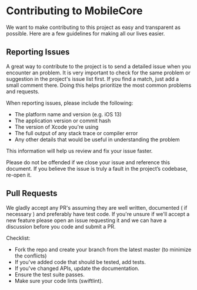 # Contributing to MobileCore

We want to make contributing to this project as easy and transparent as possible. Here are a few guidelines for making all our lives easier.

## Reporting Issues

A great way to contribute to the project is to send a detailed issue when you encounter an problem.
It is very important to check for the same problem or suggestion in the project's issue list first. If you find a match, just add a small comment there.
Doing this helps prioritize the most common problems and requests.

When reporting issues, please include the following:

- The platform name and version (e.g. iOS 13)
- The application version or commit hash
- The version of Xcode you're using
- The full output of any stack trace or compiler error
- Any other details that would be useful in understanding the problem

This information will help us review and fix your issue faster.

Please do not be offended if we close your issue and reference this document.
If you believe the issue is truly a fault in the project’s codebase, re-open it.

## Pull Requests

We gladly accept any PR's assuming they are well written, documented ( if necessary ) and preferably have test code.
If you're unsure if we'll accept a new feature please open an issue requesting it and we can have a discussion before you code and submit a PR.

Checklist:
- Fork the repo and create your branch from the latest master (to minimize the conflicts)
- If you've added code that should be tested, add tests.
- If you've changed APIs, update the documentation.
- Ensure the test suite passes.
- Make sure your code lints (swiftlint).
